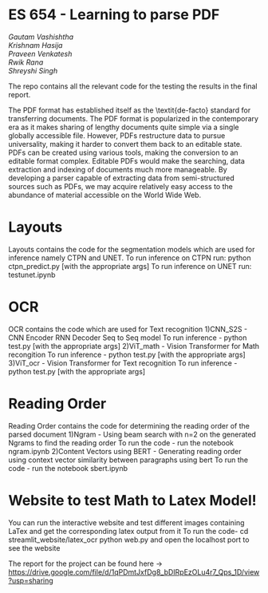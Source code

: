 #  ES 654 - Learning to parse PDF

_Gautam Vashishtha_   
_Krishnam Hasija_  
_Praveen Venkatesh_  
_Rwik Rana_  
_Shreyshi Singh_   

The repo contains all the relevant code for the testing the results in the final report.

The PDF format has established itself as the \textit{de-facto} standard for transferring documents. The PDF format is popularized in the contemporary era as it makes sharing of lengthy documents quite simple via a single globally accessible file. However, PDFs restructure data to pursue universality, making it harder to convert them back to an editable state. PDFs can be created using various tools, making the conversion to an editable format complex. Editable PDFs would make the searching, data extraction and indexing of documents much more manageable. By developing a parser capable of extracting data from semi-structured sources such as PDFs, we may acquire relatively easy access to the abundance of material accessible on the World Wide Web.

# Layouts
Layouts contains the code for the segmentation models which are used for inference namely CTPN and UNET. 
To run inference on CTPN run: python ctpn_predict.py [with the appropriate args]
To run inference on UNET run: testunet.ipynb

# OCR
OCR contains the code which are used for Text recognition
1)CNN_S2S - CNN Encoder RNN Decoder Seq to Seq model
To run inference - python test.py [with the appropriate args]
2)ViT_math - Vision Transformer for Math recongition
To run inference - python test.py [with the appropriate args]
3)ViT_ocr - Vision Transformer for Text recognition
To run inference - python test.py [with the appropriate args]

# Reading Order
Reading Order contains the code for determining the reading order of the parsed document
1)Ngram - Using beam search with n=2 on the generated Ngrams to find the reading order
To run the code - run the notebook ngram.ipynb
2)Content Vectors using BERT - Generating reading order using context vector similarity between paragraphs using bert
To run the code - run the notebook sbert.ipynb

# Website to test Math to Latex Model!
You can run the interactive website and test different images containing LaTex and get the corresponding latex output from it
To run the code-
cd streamlit_website/latex_ocr
python web.py and open the localhost port to see the website

The report for the project can be found here -> https://drive.google.com/file/d/1qPDmtJxfDg8_bDIRpEzOLu4r7_Qps_1D/view?usp=sharing

